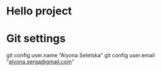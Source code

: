 # Hello project

# Git settings
git config user.name “Alyona Seletska”
git config user.email "alyona.serga@gmail.com"
